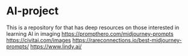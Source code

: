 # AI-project
This is a repository for that has deep resources on those interested in learning AI in imaging
https://prompthero.com/midjourney-prompts
https://civitai.com/images
https://rareconnections.io/best-midjourney-prompts/
https://www.lindy.ai/
